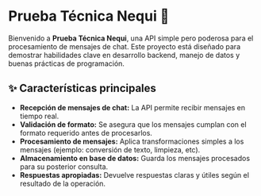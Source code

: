 # Prueba Técnica Nequi 🚀

Bienvenido a **Prueba Técnica Nequi**, una API simple pero poderosa para el procesamiento de mensajes de chat. Este proyecto está diseñado para demostrar habilidades clave en desarrollo backend, manejo de datos y buenas prácticas de programación.

## ✨ Características principales

- **Recepción de mensajes de chat:** La API permite recibir mensajes en tiempo real.
- **Validación de formato:** Se asegura que los mensajes cumplan con el formato requerido antes de procesarlos.
- **Procesamiento de mensajes:** Aplica transformaciones simples a los mensajes (ejemplo: conversión de texto, limpieza, etc).
- **Almacenamiento en base de datos:** Guarda los mensajes procesados para su posterior consulta.
- **Respuestas apropiadas:** Devuelve respuestas claras y útiles según el resultado de la operación.
